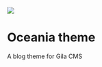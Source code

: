 <img src="https://img.shields.io/github/package-json/v/gilacms/oceania-theme.svg">

# Oceania theme
A blog theme for Gila CMS
